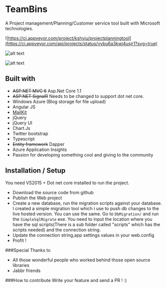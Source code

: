 TeamBins
========

A Project management/Planning/Customer service tool built with Microsoft technologies.

![https://ci.appveyor.com/project/kshyju/projectplanningtool](https://ci.appveyor.com/api/projects/status/vybu6a3kwi4usjr1?svg=true)

![alt text](https://f.cloud.github.com/assets/144469/2100571/faf145c4-8f49-11e3-8125-b781b5d4c52f.png "Issue listing")

![alt text](https://f.cloud.github.com/assets/144469/2100576/0584619c-8f4a-11e3-8c67-48ae551f7e32.png "Issue details")

Built with
-----------

* <del>ASP.NET MVC 6</del> Asp.Net Core 1.1
* <del>ASP.NET SignalR</del> Needs to be changed to support dot net core.
* Windows Azure (Blog storage for file upload)
* Angular JS
* [MailKit](https://github.com/jstedfast/MailKit)
* jQuery
* jQuery UI
* Chart.Js
* Twitter bootstrap
* Typescript
* <del>Entity framework</del> Dapper
* Azure Application Insights
* Passion for developing something cool and giving to the community


Installation / Setup
--------------
You need VS2015 + Dot net core installed to run the project.

+ Download the source code from github
+ Publish the Web project
+ Create a new database, run the migration scripts against your database. I created a simple migration tool which i use to push db changes to the live hosted version. You can use the same. Go to `DbMigration/` and run the `SimpleSqlMigrate` exe. You need to input the location where you have the sql scripts(There is a sub folder called "scripts" which has the scripts needed) and the connection string.
+ Update the connection string,app settings values in your web.config
+ Profit !

###Special Thanks to
* All those wonderful people who worked behind those open source libraries 
* Jabbr friends

###How to contribute
Write your feature and send a PR ! :) 



    
